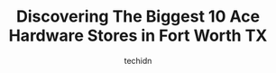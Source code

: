 ---
layout: ampstory
image: https://i0.wp.com/www.depkes.org/wp-content/uploads/2023/06/ace-hardware-0-in-fort-worth-tx-1685966434.jpeg?resize=640,853
author: techidn
featured: false
description: Discover the impressive array of Ace Hardware options in Fort Worth TX, where you can find 10 of the largest Ace Hardware establishments in the area. From renowned classics to hidden gems, F
title: Discovering The Biggest 10 Ace Hardware Stores in Fort Worth TX
cover:
   title: Discovering The Biggest 10 Ace Hardware Stores in Fort Worth TX
   subtitle: Rickpate
   background: https://www.depkes.org/wp-content/uploads/2023/06/ace-hardware-0-in-fort-worth-tx-1685966434.jpeg

pages: 
 - layout: thirds
   top: <h1>#1 Westlake Ace Hardware</h1>
   bottom: "<p>Ace never lets me down! I am a plant lover, and Ive gone here several times looking for plants I couldnt find at Home Depot or my local Wal-Mart. Their standard prices </p>"
   background: https://www.depkes.org/wp-content/uploads/2023/06/ace-hardware-1-in-fort-worth-tx-1685966434.jpeg
   backgroundblur: true
 - layout: thirds
   top: <h1>#2 Hulen Ace Hardware</h1>
   bottom: "<p>4551 Sycamore School Rd, Fort Worth, TX 76133, United States</p>"
   background: https://www.depkes.org/wp-content/uploads/2023/06/ace-hardware-2-in-fort-worth-tx-1685966435.jpeg
   cta:
      link: https://www.depkes.org/blog/discovering-the-biggest-10-ace-hardware-stores-in-fort-worth-tx/
      text: Discovering The Biggest 10 Ace Hardware Stores in Fort Worth TX
 - layout: thirds
   top: <h1>#3 Jabos Ace Hardware</h1>
   bottom: "<p>1201 Precinct Line Rd, Hurst, TX 76053, United States</p>"
   background: https://www.depkes.org/wp-content/uploads/2023/06/ace-hardware-3-in-fort-worth-tx-1685966435.jpeg
   cta:
      link: https://www.depkes.org/blog/discovering-the-biggest-10-ace-hardware-stores-in-fort-worth-tx/
      text: Discovering The Biggest 10 Ace Hardware Stores in Fort Worth TX
 - layout: thirds
   top: <h1>#4 Park Row Ace Hardware</h1>
   bottom: "<p>922 E Park Row Dr, Arlington, TX 76010, United States</p>"
   background: https://images.unsplash.com/photo-1614648718611-0635f29016cb?ixlib=rb-4.0.3&ixid=MnwxMjA3fDB8MHxwaG90by1wYWdlfHx8fGVufDB8fHx8&auto=format&fit=crop&w=640&h=853&q=80
   cta:
      link: https://www.depkes.org/blog/discovering-the-biggest-10-ace-hardware-stores-in-fort-worth-tx/
      text: Discovering The Biggest 10 Ace Hardware Stores in Fort Worth TX
 - layout: thirds
   top: <h1>#5 Jabos Ace Hardware</h1>
   bottom: "<p>1580 Keller Pkwy #50, Keller, TX 76248, United States</p>"
   background: https://images.unsplash.com/photo-1604871000636-074fa5117945?ixlib=rb-4.0.3&ixid=MnwxMjA3fDB8MHxwaG90by1wYWdlfHx8fGVufDB8fHx8&auto=format&fit=crop&w=640&h=853&q=80
   cta:
      link: https://www.depkes.org/blog/discovering-the-biggest-10-ace-hardware-stores-in-fort-worth-tx/
      text: Discovering The Biggest 10 Ace Hardware Stores in Fort Worth TX
 - layout: thirds
   top: <h1>#6 T & C Hardware Inc</h1>
   bottom: "<p>5533 Jacksboro Hwy, Fort Worth, TX 76114, United States</p>"
   background: https://images.unsplash.com/photo-1489694553447-4c9339da310d?ixlib=rb-4.0.3&ixid=MnwxMjA3fDB8MHxwaG90by1wYWdlfHx8fGVufDB8fHx8&auto=format&fit=crop&w=640&h=853&q=80
   cta:
      link: https://www.depkes.org/blog/discovering-the-biggest-10-ace-hardware-stores-in-fort-worth-tx/
      text: Discovering The Biggest 10 Ace Hardware Stores in Fort Worth TX
 - layout: thirds
   top: <h1>#7 Ace of Azle</h1>
   bottom: "<p>505 N Stewart St, Azle, TX 76020, United States</p>"
   background: https://images.unsplash.com/photo-1591393223703-56fe1347ac62?ixlib=rb-4.0.3&ixid=MnwxMjA3fDB8MHxwaG90by1wYWdlfHx8fGVufDB8fHx8&auto=format&fit=crop&w=640&h=853&q=80
   cta:
      link: https://www.depkes.org/blog/discovering-the-biggest-10-ace-hardware-stores-in-fort-worth-tx/
      text: Discovering The Biggest 10 Ace Hardware Stores in Fort Worth TX
 - layout: thirds
   middle: Continue reading...
   background: https://images.unsplash.com/photo-1546497974-b213c9efb599?ixlib=rb-4.0.3&ixid=MnwxMjA3fDB8MHxwaG90by1wYWdlfHx8fGVufDB8fHx8&auto=format&fit=crop&w=640&h=853&q=80
   cta:
      link: https://www.depkes.org/blog/discovering-the-biggest-10-ace-hardware-stores-in-fort-worth-tx/
      text: Discovering The Biggest 10 Ace Hardware Stores in Fort Worth TX
      
---
